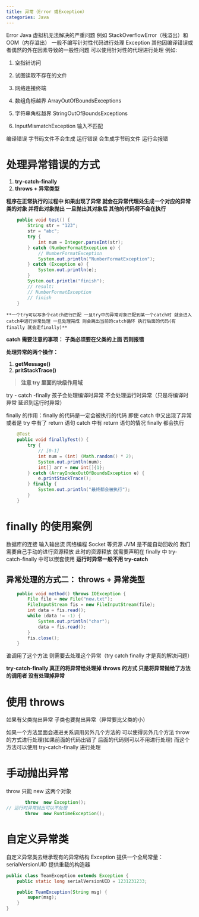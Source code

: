 ```yaml
---
title: 异常（Error 或Exception）
categories: Java
---
```


Error Java 虚拟机无法解决的严重问题 例如 StackOverflowError（栈溢出）和 OOM（内存溢出） 一般不编写针对性代码进行处理
Exception 其他因编译错误或者偶然的外在因素导致的一般性问题 可以使用针对性的代理进行处理&#x20;
例如:

1. 空指针访问

2. 试图读取不存在的文件

3. 网络连接终端

4. 数组角标越界 ArrayOutOfBoundsExceptions

5. 字符串角标越界 StringOutOfBoundsExceptions

6. InputMismatchException 输入不匹配

编译错误 字节码文件不会生成
运行错误 会生成字节码文件 运行会报错

# 处理异常错误的方式

1. **try-catch-finally**
2. **throws + 异常类型**

**程序在正常执行的过程中 如果出现了异常 就会在异常代理处生成一个对应的异常类的对象 并将此对象抛出 一旦抛出其对象后 其他的代码将不会在执行**

```java
    public void test() {
        String str = "123";
        str = "abc";
        try {
            int num = Integer.parseInt(str);
        } catch (NumberFormatException e) {
            // NumberFormatException
            System.out.println("NumberFormatException");
        } catch (Exception e) {
            System.out.println(e);
        }
        System.out.println("finish");
        // result:
        // NumberFormatException
        // finish
    }
```

    **一个try可以写多个catch进行匹配 一旦try中的异常对象匹配到某一个catch时 就会进入catch中进行异常处理 一旦处理完成 则会跳出当前的catch循环 执行后面的代码(有finally 就会走finally)**

**catch 需要注意的事项：**
**子类必须要在父类的上面 否则报错**

**处理异常的两个操作：**

1. **getMessage()**
2. **pritStackTrace()**

> **注意 try 里面的块级作用域**

try - catch -finally 孩子会处理编译时异常 不会处理运行时异常（只是将编译时异常 延迟到运行时异常）

finally 的作用：finally 的代码是一定会被执行的代码 即使 catch 中又出现了异常 或者是 try 中有了 return 语句 catch 中有 return 语句的情况 finally 都会执行

```java
    @Test
    public void finallyTest() {
        try {
            // [0-1]
            int num = (int) (Math.random() * 2);
            System.out.println(num);
            int[] arr = new int[]{1};
        } catch (ArrayIndexOutOfBoundsException e) {
            e.printStackTrace();
        } finally {
            System.out.println("最终都会被执行");
        }
    }
```

# finally 的使用案例

数据库的连接 输入输出流 网络编程 Socket 等资源 JVM 是不能自动回收的 我们需要自己手动的进行资源释放 此时的资源释放 就需要声明在 finally 中
try-catch-finally 中可以嵌套使用
**运行时异常一般不用 try-catch**

## 异常处理的方式二： throws + 异常类型

```java
    public void method() throws IOException {
        File file = new File("new.txt");
        FileInputStream fis = new FileInputStream(file);
        int data = fis.read();
        while (data != -1) {
            System.out.println("char");
            data = fis.read();
        }
        fis.close();
    }
```

谁调用了这个方法 则需要去处理这个异常（try catch finally 才是真的解决问题）

**try-catch-finally 真正的将异常给处理掉**
**throws 的方式 只是将异常抛给了方法的调用者 没有处理掉异常**

# 使用 throws

如果有父类抛出异常 子类也要抛出异常（异常要比父类的小）

如果一个方法里面会递进关系调用另外几个方法的 可以使得另外几个方法 throw 的方式进行处理(如果前面的代码出错了 后面的代码则可以不用进行处理) 而这个方法可以使用 try-catch-finally 进行处理

# 手动抛出异常

throw
只能 new 这两个对象

```java
       throw  new Exception();
// 运行时异常抛出可以不处理
       throw  new RuntimeException();
```

# 自定义异常类

自定义异常类去继承现有的异常结构 Exception
提供一个全局常量： serialVersionUID
提供重载的构造器

```java
public class TeamException extends Exception {
    public static long serialVersionUID = 1231231233;

    public TeamException(String msg) {
        super(msg);
    }
}

```
